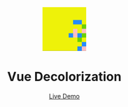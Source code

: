 <div align='center'>
<img wigth='100px' height='100px' src="./public/favicon.svg">
</div>

<h1 align='center'>
Vue Decolorization
</h1>

<div align="center">
<a href="https://decolorization.elonehoo.xyz/">Live Demo</a>
</div>
